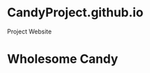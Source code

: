 # CandyProject.github.io
Project Website
<!DOCTYPE html>
<html lang="en">
    <head>
        <meta charset="UTF-8">
        <meta http-equiv="X-UA-Compatible" content="IE=edge">
        <meta name="viewport" content="width=device-width, initial-scale=1.0">
        <title>Cascade-fix</title>
        <link rel="stylesheet" href="style.css">        
    </head>
    <body>
        <h1>Wholesome Candy</h1>
    </body>
</html>
